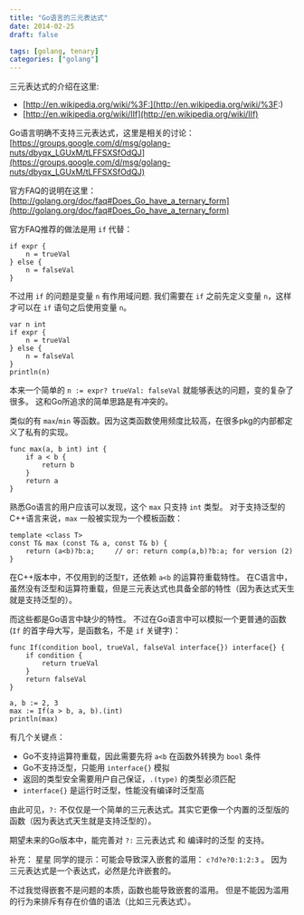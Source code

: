 ```yaml
---
title: "Go语言的三元表达式"
date: 2014-02-25
draft: false

tags: [golang, tenary]
categories: ["golang"]
---
```


三元表达式的介绍在这里:

- [http://en.wikipedia.org/wiki/%3F:](http://en.wikipedia.org/wiki/%3F:)
- [http://en.wikipedia.org/wiki/IIf](http://en.wikipedia.org/wiki/IIf)

Go语言明确不支持三元表达式，这里是相关的讨论：
[https://groups.google.com/d/msg/golang-nuts/dbyqx_LGUxM/tLFFSXSfOdQJ](https://groups.google.com/d/msg/golang-nuts/dbyqx_LGUxM/tLFFSXSfOdQJ)

官方FAQ的说明在这里：
[http://golang.org/doc/faq#Does_Go_have_a_ternary_form](http://golang.org/doc/faq#Does_Go_have_a_ternary_form)

官方FAQ推荐的做法是用 `if` 代替：

	if expr {
		n = trueVal
	} else {
		n = falseVal
	}

不过用 `if` 的问题是变量 `n` 有作用域问题.
我们需要在 `if` 之前先定义变量 `n`，这样才可以在 `if` 语句之后使用变量 `n`。

	var n int
	if expr {
		n = trueVal
	} else {
		n = falseVal
	}
	println(n)

本来一个简单的 `n := expr? trueVal: falseVal` 就能够表达的问题，变的复杂了很多。
这和Go所追求的简单思路是有冲突的。

类似的有 `max`/`min` 等函数。因为这类函数使用频度比较高，在很多pkg的内部都定义了私有的实现。

	func max(a, b int) int {
		if a < b {
			return b
		}
		return a
	}

熟悉Go语言的用户应该可以发现，这个 `max` 只支持 `int` 类型。
对于支持泛型的C++语言来说，`max` 一般被实现为一个模板函数：

	template <class T>
	const T& max (const T& a, const T& b) {
		return (a<b)?b:a;     // or: return comp(a,b)?b:a; for version (2)
	}

在C++版本中，不仅用到的泛型`T`，还依赖 `a<b` 的运算符重载特性。
在C语言中，虽然没有泛型和运算符重载，但是三元表达式也具备全部的特性（因为表达式天生就是支持泛型的）。

而这些都是Go语言中缺少的特性。
不过在Go语言中可以模拟一个更普通的函数(`If` 的首字母大写，是函数名，不是 `if` 关键字)：

	func If(condition bool, trueVal, falseVal interface{}) interface{} {
		if condition {
			return trueVal
		}
		return falseVal
	}

	a, b := 2, 3
	max := If(a > b, a, b).(int)
	println(max)

有几个关键点：

- Go不支持运算符重载，因此需要先将 `a<b` 在函数外转换为 `bool` 条件
- Go不支持泛型，只能用 `interface{}` 模拟
- 返回的类型安全需要用户自己保证，`.(type)` 的类型必须匹配
- `interface{}` 是运行时泛型，性能没有编译时泛型高

由此可见，`?:` 不仅仅是一个简单的三元表达式。其实它更像一个内置的泛型版的函数（因为表达式天生就是支持泛型的）。

期望未来的Go版本中，能完善对 `?:` 三元表达式 和 编译时的泛型 的支持。

补充：
星星 同学的提示：可能会导致深入嵌套的滥用： `c?d?e?0:1:2:3` 。
因为三元表达式是一个表达式，必然是允许嵌套的。

不过我觉得嵌套不是问题的本质，函数也能导致嵌套的滥用。
但是不能因为滥用的行为来排斥有存在价值的语法（比如三元表达式）。
